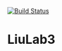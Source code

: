 [![Build Status](https://travis-ci.org/shwva184/LiuLab3.svg?branch=master)](https://travis-ci.org/shwva184/LiuLab3)
# LiuLab3